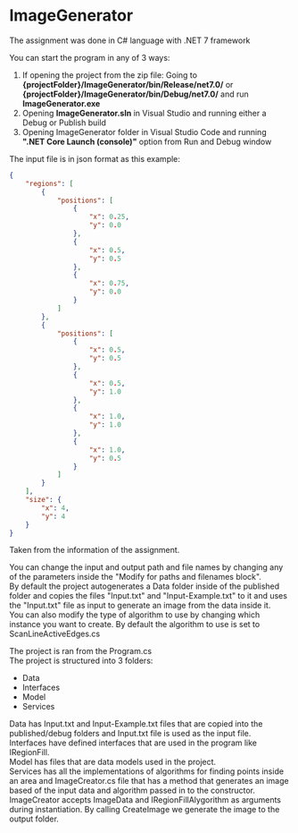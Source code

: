 # ImageGenerator

The assignment was done in C# language with .NET 7 framework

You can start the program in any of 3 ways:  
1. If opening the project from the zip file: Going to **{projectFolder}/ImageGenerator/bin/Release/net7.0/** or **{projectFolder}/ImageGenerator/bin/Debug/net7.0/** and run **ImageGenerator.exe**  
2. Opening **ImageGenerator.sln** in Visual Studio and running either a Debug or Publish build  
3. Opening ImageGenerator folder in Visual Studio Code and running **".NET Core Launch (console)"** option from Run and Debug window  

The input file is in json format as this example:

```json
{
    "regions": [
        {
            "positions": [
                {
                    "x": 0.25,
                    "y": 0.0
                },
                {
                    "x": 0.5,
                    "y": 0.5
                },
                {
                    "x": 0.75,
                    "y": 0.0
                }
            ]
        },
        {
            "positions": [
                {
                    "x": 0.5,
                    "y": 0.5
                },
                {
                    "x": 0.5,
                    "y": 1.0
                },
                {
                    "x": 1.0,
                    "y": 1.0
                },
                {
                    "x": 1.0,
                    "y": 0.5
                }
            ]
        }
    ],
    "size": {
        "x": 4,
        "y": 4
    }
}
```

Taken from the information of the assignment.

You can change the input and output path and file names by changing any of the parameters inside the "Modify for paths and filenames block".  
By default the project autogenerates a Data folder inside of the published folder and copies the files "Input.txt" and "Input-Example.txt" to it and uses the "Input.txt" file as input to generate an image from the data inside it.  
You can also modify the type of algorithm to use by changing which instance you want to create. By default the algorithm to use is set to ScanLineActiveEdges.cs  

The project is ran from the Program.cs    
The project is structured into 3 folders:
- Data
- Interfaces
- Model
- Services

Data has Input.txt and Input-Example.txt files that are copied into the published/debug folders and Input.txt file is used as the input file.  
Interfaces have defined interfaces that are used in the program like IRegionFill.  
Model has files that are data models used in the project.  
Services has all the implementations of algorithms for finding points inside an area and ImageCreator.cs file that has a method that generates an image based of the input data and algorithm passed in to the constructor.  
ImageCreator accepts ImageData and IRegionFillAlygorithm as arguments during instantiation. By calling CreateImage we generate the image to the output folder.  
